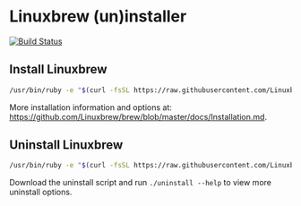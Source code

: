 # Linuxbrew (un)installer

[![Build Status](https://travis-ci.org/Linuxbrew/install.svg?branch=master)](https://travis-ci.org/Linuxbrew/install)

## Install Linuxbrew
```bash
/usr/bin/ruby -e "$(curl -fsSL https://raw.githubusercontent.com/Linuxbrew/install/master/install)"
```

More installation information and options at:
https://github.com/Linuxbrew/brew/blob/master/docs/Installation.md.

## Uninstall Linuxbrew
```bash
/usr/bin/ruby -e "$(curl -fsSL https://raw.githubusercontent.com/Linuxbrew/install/master/uninstall)"
```

Download the uninstall script and run `./uninstall --help` to view more uninstall options.
